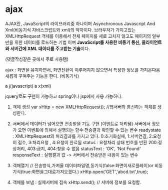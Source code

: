 # ajax

AJAX란, JavaScript의 라이브러리중 하나이며 Asynchronous Javascript And Xml(비동기식 자바스크립트와 xml)의 약자이다. 브라우저가 가지고있는 XMLHttpRequest 객체를 이용해서 전체 페이지를 새로 고치지 않고도 페이지의 일부만을 위한 데이터를 로드하는 기법 이며 **JavaScript를 사용한 비동기 통신, 클라이언트와 서버간에 XML 데이터를 주고받는 기술**이다.

(댓글작성같은 곳에서 주로 사용됌)

ajax : 화면을 유지하면서, 화면전환이 이루어지지 않으면서 특정한 정보를 가져온다음 새롭게 꾸며주는 기능을 한다.   (비동기식)

a j(javascript) a x(xml)

jquery로도 구현이 가능하고 spring이나 jsp에서 사용 가능하다.

1. 객체 생성
		var xHttp = new XMLHttpRequest(); //웹서버와 통신하는 객체를 생성한다.
		
2. 서버에서 데이터가 넘어오면 전송받을 기능 구현 (이벤트로 처리됌)
	서버에서 정보가 오면 이벤트에 의해서 실행되는 함수
	전송결과 확인할 수 있는 변수
	readystate : XMLHttpRequest의 처리결과를 가지고 있다.
	0:초기화실패, 1:서버연결, 2:요청이 접수, 3:처리요청 , 4:요청이 완료됨
	status : 요청처리 상태 번호를 반환
	200:정상처리, 403:금지, 404:찾을 수 없음
	statusText : 'OK', 'Not Found'
	responseText : 실행결과 값 -> 서버에서 전송받은 내용이 있는 변수
1. 객체열기
		//		 전송방식,가져올 데이터파일명,동기식(false:화면이새로플레이)or 비동기식(true:화면을그대로가져오겠다.)
		xHttp.open('GET','abcd.txt',true);
4. 객체를 보냄 : 실제서버에 접속
		xHttp.send(); // 서버에 정보를 요청함.




